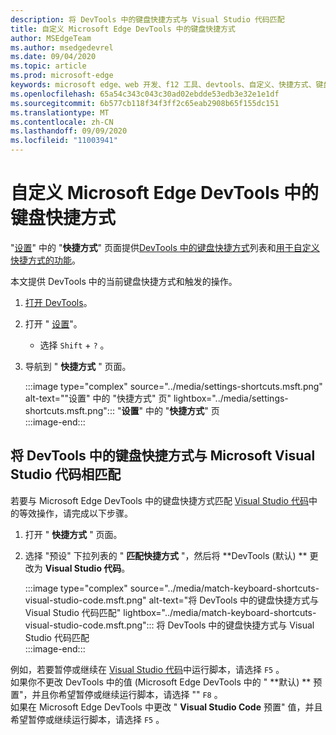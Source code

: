 ```yaml
---
description: 将 DevTools 中的键盘快捷方式与 Visual Studio 代码匹配
title: 自定义 Microsoft Edge DevTools 中的键盘快捷方式
author: MSEdgeTeam
ms.author: msedgedevrel
ms.date: 09/04/2020
ms.topic: article
ms.prod: microsoft-edge
keywords: microsoft edge、web 开发、f12 工具、devtools、自定义、快捷方式、键盘、visual studio 代码
ms.openlocfilehash: 65a54c343c043c30ad02ebdde53edb3e32e1e1df
ms.sourcegitcommit: 6b577cb118f34f3ff2c65eab2908b65f155dc151
ms.translationtype: MT
ms.contentlocale: zh-CN
ms.lasthandoff: 09/09/2020
ms.locfileid: "11003941"
---
```

# 自定义 Microsoft Edge DevTools 中的键盘快捷方式  

"[设置][DevToolsCustomizeSettings]" 中的 "**快捷方式**" 页面提供[DevTools 中的键盘快捷方式][DevToolsShortcuts]列表和[用于自定义快捷方式的功能](#match-keyboard-shortcuts-in-the-devtools-to-microsoft-visual-studio-code)。  

本文提供 DevTools 中的当前键盘快捷方式和触发的操作。  

1.  [打开 DevTools][DevtoolOpenMain]。  
1.  打开 " [设置][DevToolsCustomizeSettings]"。
    *   选择 `Shift` + `?` 。  
1.  导航到 " **快捷方式** " 页面。  
    
    :::image type="complex" source="../media/settings-shortcuts.msft.png" alt-text=""设置" 中的 "快捷方式" 页" lightbox="../media/settings-shortcuts.msft.png":::
       "**设置**" 中的 "**快捷方式**" 页  
    :::image-end:::  
    
## 将 DevTools 中的键盘快捷方式与 Microsoft Visual Studio 代码相匹配  

若要与 Microsoft Edge DevTools 中的键盘快捷方式匹配 [Visual Studio 代码][VisualStudioCode]中的等效操作，请完成以下步骤。  

1.  打开 " **快捷方式** " 页面。
1.  选择 "预设" 下拉列表的 " **匹配快捷方式** "，然后将 **DevTools (默认) ** 更改为 **Visual Studio 代码**。  
    
    :::image type="complex" source="../media/match-keyboard-shortcuts-visual-studio-code.msft.png" alt-text="将 DevTools 中的键盘快捷方式与 Visual Studio 代码匹配" lightbox="../media/match-keyboard-shortcuts-visual-studio-code.msft.png":::
       将 DevTools 中的键盘快捷方式与 Visual Studio 代码匹配  
    :::image-end:::  

例如，若要暂停或继续在 [Visual Studio 代码][VisualStudioCodeShortcutsKeyboardWindows]中运行脚本，请选择 `F5` 。  
如果你不更改 DevTools 中的值 (Microsoft Edge DevTools 中的 " **默认) ** 预置"，并且你希望暂停或继续运行脚本，请选择 "" `F8` 。  
如果在 Microsoft Edge DevTools 中更改 " **Visual Studio Code** 预置" 值，并且希望暂停或继续运行脚本，请选择 `F5` 。  

<!-- ## Edit shortcuts for any action in the DevTools -->

<!-- links -->  

[DevToolsCustomizeSettings]: ./index.md#settings "设置-自定义 Microsoft Edge DevTools |Microsoft 文档"  
[DevtoolOpenMain]: ../open.md "打开 Microsoft Edge DevTools |Microsoft 文档"  
[DevToolsShortcuts]: ../shortcuts.md "Microsoft Edge DevTools 键盘快捷方式 |Microsoft 文档"  
[VisualStudioCode]: https://code.visualstudio.com "Microsoft Visual Studio 代码"  
[VisualStudioCodeShortcutsKeyboardWindows]: https://code.visualstudio.com/shortcuts/keyboard-shortcuts-windows.pdf "适用于 Windows 的 Visual Studio 代码键盘快捷方式 |Microsoft Visual Studio 代码"  
